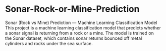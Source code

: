 # Sonar-Rock-or-Mine-Prediction
Sonar (Rock vs Mine) Prediction — Machine Learning Classification Model  This project is a machine learning classification model that predicts whether a sonar signal is returning from a rock or a mine. The model is trained on the Sonar dataset, which contains sonar returns bounced off metal cylinders and rocks under the sea surface.
